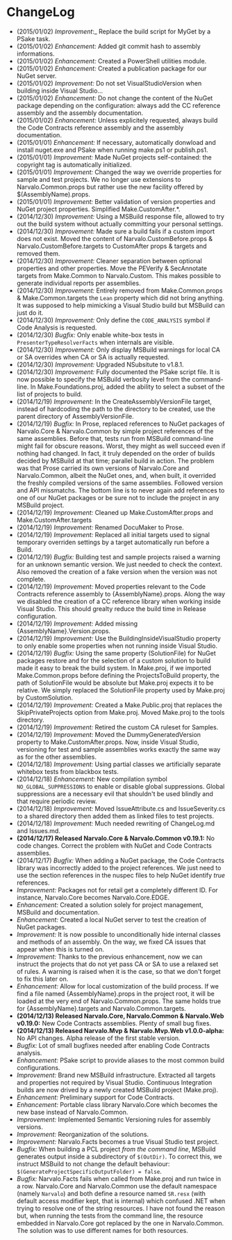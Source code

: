 ChangeLog
=========
     
- (2015/01/02) _Improvement_:_ Replace the build script for MyGet by a PSake task.
- (2015/01/02) _Enhancement:_ Added git commit hash to assembly informations.
- (2015/01/02) _Enhancement:_ Created a PowerShell utilities module.
- (2015/01/02) _Enhancement:_ Created a publication package for our NuGet server. 
- (2015/01/02) _Improvement:_ Do not set VisualStudioVersion when building
  inside Visual Studio... 
- (2015/01/02) _Enhancement:_ Do not change the content of the NuGet package 
  depending on the configuration: always add the CC reference assembly and
  the assembly documentation.  
- (2015/01/02) _Enhancement:_ Unless explicitely requested, always build the Code 
  Contracts reference assembly and the assembly documentation. 
- (2015/01/01) _Enhancement:_ If necessary, automatically donwload and install
  nuget.exe and PSake when running make.ps1 or publish.ps1.
- (2015/01/01) _Improvement:_ Made NuGet projects self-contained: the copyright 
  tag is automatically initialized.
- (2015/01/01) _Improvement:_ Changed the way we override properties for sample
  and test projects. We no longer use extensions to Narvalo.Common.props
  but rather use the new facility offered by $(AssemblyName).props.
- (2015/01/01) _Improvement:_ Better validation of version properties and NuGet
  project properties. Simplified Make.CustomAfter.*.
- (2014/12/30) _Improvement:_ Using a MSBuild response file, allowed to try out 
  the build system without actually committing your personal settings.
- (2014/12/30) _Improvement:_ Made sure a build fails if a custom import
  does not exist. Moved the content of Narvalo.CustomBefore.props & 
  Narvalo.CustomBefore.targets to CustomAfter props & targets and removed them.
- (2014/12/30) _Improvement:_ Cleaner separation between optional properties and
  other properties. Move the PEVerify & SecAnnotate targets from Make.Common 
  to Narvalo.Custom. This makes possible to generate individual reports per
  assemblies. 
- (2014/12/30) _Improvement:_ Entirely removed from Make.Common.props & 
  Make.Common.targets the `Lean` property which did not bring anything. It was 
  supposed to help mimicking a Visual Studio build but MSBuild can just do it. 
- (2014/12/30) _Improvement:_ Only define the `CODE_ANALYSIS` symbol if
  Code Analysis is requested.
- (2014/12/30) _Bugfix:_ Only enable white-box tests in `PresenterTypeResolverFacts`
  when internals are visible.
- (2014/12/30) _Improvement:_ Only display MSBuild warnings for local CA or SA
  overrides when CA or SA is actually requested. 
- (2014/12/30) _Improvement:_ Upgraded NSubsitute to v1.8.1.
- (2014/12/30) _Improvement:_ Fully documented the PSake script file. It is now 
  possible to specify the MSBuild verbosity level from the command-line.
  In Make.Foundations.proj, added the ability to select a subset of the list
  of projects to build. 
- (2014/12/19) _Improvement:_ In the CreateAssemblyVersionFile target, instead of 
  hardcoding the path to the directory to be created, use the parent directory 
  of AssemblyVersionFile.
- (2014/12/19) _Bugfix:_ In Prose, replaced references to NuGet packages of
  Narvalo.Core & Narvalo.Common by simple project references of the same 
  assemblies. Before that, tests run from MSBuild command-line might fail
  for obscure reasons. Worst, they might as well succeed even if nothing had 
  changed. In fact, it truly depended on the order of builds decided by MSBuild
  at that time; parallel build in action. The problem was that Prose carried 
  its own versions of Narvalo.Core and Narvalo.Common, albeit the NuGet ones, 
  and, when built, it overrided the freshly compiled versions of the same 
  assemblies. Followed version and API missmatchs. The bottom line is to never 
  again add references to one of our NuGet packages or be sure not to include 
  the project in any MSBuild project. 
- (2014/12/19) _Improvement:_ Cleaned up Make.CustomAfter.props and 
   Make.CustomAfter.targets
- (2014/12/19) _Improvement:_ Renamed DocuMaker to Prose.
- (2014/12/19) _Improvement:_ Replaced all initial targets used to signal 
  temporary overriden settings by a target automatically run before a Build.
- (2014/12/19) _Bugfix:_ Building test and sample projects raised a warning for
  an unknown semantic version. We just needed to check the context. Also
  removed the creation of a fake version when the version was not complete.
- (2014/12/19) _Improvement:_ Moved properties relevant to the Code 
  Contracts reference assembly to {AssemblyName}.props. Along the way we 
  disabled the creation of a CC reference library when working inside Visual
  Studio. This should grealty reduce the build time in Release configuration.
- (2014/12/19) _Improvement:_ Added missing {AssemblyName}.Version.props.
- (2014/12/19) _Improvement:_ Use the BuildingInsideVisualStudio property 
  to only enable some properties when not running inside Visual Studio.
- (2014/12/19) _Bugfix:_ Using the same property (SolutionFile) for NuGet
  packages restore and for the selection of a custom solution to build 
  made it easy to break the build system. In Make.proj, if we imported
  Make.Common.props before defining the ProjectsToBuild property, the path
  of SolutionFile would be absolute but Make.proj expects it to be relative.
  We simply replaced the SolutionFile property used by Make.proj by CustomSolution.
- (2014/12/19) _Improvement:_ Created a Make.Public.proj that replaces the 
  SkipPrivateProjects option from Make.proj. Moved Make.proj to the tools
  directory.
- (2014/12/19) _Improvement:_ Retired the custom CA ruleset for Samples.
- (2014/12/19) _Improvement:_ Moved the DummyGeneratedVersion property 
  to Make.CustomAfter.props. Now, inside Visual Studio, versioning for test 
  and sample assemblies works exactly the same way as for the other assemblies.
- (2014/12/18) _Improvement:_ Using partial classes we artificially separate
  whitebox tests from blackbox tests.
- (2014/12/18) _Enhancement:_ New compilation symbol `NO_GLOBAL_SUPPRESSIONS`
  to enable or disable global suppressions. Global suppressions are a
  necessary evil that shouldn't be used blindly and that require periodic review.
- (2014/12/18) _Improvement:_ Moved IssueAttribute.cs and IssueSeverity.cs to a
  shared directory then added them as linked files to test projects.
- (2014/12/18) _Improvement:_ Much needed rewriting of ChangeLog.md and Issues.md.
- **(2014/12/17) Released Narvalo.Core & Narvalo.Common v0.19.1:**
  No code changes. Correct the problem with NuGet and Code Contracts assemblies.
- (2014/12/17) _Bugfix:_ When adding a NuGet package, the Code Contracts library
  was incorrectly added to the project references. We just need to use the
  section references in the nuspec files to help NuGet identify _true_ references.
- _Improvement:_ Packages not for retail get a completely different ID.
  For instance, Narvalo.Core becomes Narvalo.Core.EDGE.
-  _Enhancement:_ Created a solution solely for project management, MSBuild and documentation.
-  _Enhancement:_ Created a local NuGet server to test the creation of NuGet packages.
- _Improvement:_ It is now possible to unconditionally hide internal classes and
  methods of an assembly. On the way, we fixed CA issues that appear when this
  is turned on.
- _Improvement:_ Thanks to the previous enhancement, now we can instruct the projects
  that do not yet pass CA or SA to use a relaxed set of rules. A warning is
  raised when it is the case, so that we don't forget to fix this later on.
-  _Enhancement:_ Allow for local customization of the build process. If we find a file
  named {AssemblyName}.props in the project root, it will be loaded at the very
  end of Narvalo.Common.props. The same holds true for {AssemblyName}.targets
  and Narvalo.Common.targets.
- **(2014/12/13) Released Narvalo.Core, Narvalo.Common & Narvalo.Web v0.19.0:**
  New Code Contracts assemblies. Plenty of small bug fixes.
- **(2014/12/13) Released Narvalo.Mvp & Narvalo.Mvp.Web v1.0.0-alpha:**
  No API changes. Alpha release of the first stable version.
- _Bugfix:_ Lot of small bugfixes needed after enabling Code Contracts analysis.
-  _Enhancement:_ PSake script to provide aliases to the most common build configurations.
- _Improvement:_ Brand new MSBuild infrastructure. Extracted all targets and
  properties not required by Visual Studio. Continuous Integration builds are
  now drived by a newly created MSBuild project (Make.proj).
-  _Enhancement:_ Preliminary support for Code Contracts.
-  _Enhancement:_ Portable class library Narvalo.Core which becomes the new base
  instead of Narvalo.Common.
- _Improvement:_ Implemented Semantic Versioning rules for assembly versions.
- _Improvement:_ Reorganization of the solutions.
- _Improvement:_ Narvalo.Facts becomes a true Visual Studio test project.
- _Bugfix:_ When building a PCL project _from the command line_, MSBuild generates
  output inside a subdirectory of `$(OutDir)`. To correct this, we instruct
  MSBuild to not change the default behaviour:
  `$(GenerateProjectSpecificOutputFolder) = false`.
- _Bugfix:_ Narvalo.Facts fails when called from Make.proj and run twice in a row.
  Narvalo.Core and Narvalo.Common use the default namespace (namely `Narvalo`)
  and both define a resource named `SR.resx` (with default access modifier kept,
  that is internal) which confused .NET when trying to resolve one of the string
  resources. I have not found the reason but, when running the tests
  from the command line, the resource embedded in Narvalo.Core got replaced
  by the one in Narvalo.Common. The solution was to use different names for
  both resources.
